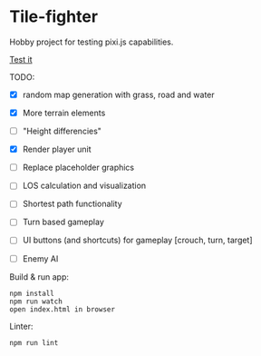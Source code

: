 # Tile-fighter

Hobby project for testing pixi.js capabilities.

[Test it](http://laastine.kapsi.fi/tile-fighter/)

TODO:
- [x] random map generation with grass, road and water
- [x] More terrain elements 
- [ ] "Height differencies"
- [x] Render player unit
- [ ] Replace placeholder graphics
- [ ] LOS calculation and visualization
- [ ] Shortest path functionality
- [ ] Turn based gameplay
- [ ] UI buttons (and shortcuts) for gameplay [crouch, turn, target]
- [ ] Enemy AI


Build & run app:
```
npm install
npm run watch
open index.html in browser
```

Linter:
```
npm run lint
```
